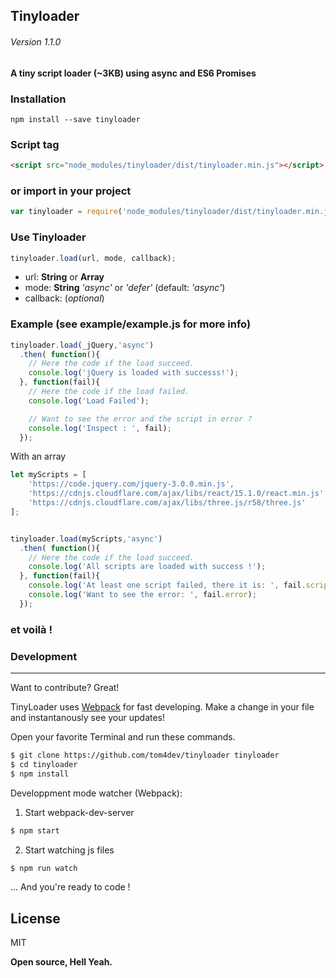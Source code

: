 

Tinyloader
------------
###### Version 1.1.0
**A tiny script loader (~3KB) using async and ES6 Promises**



### Installation
    npm install --save tinyloader


### Script tag
```html   
<script src="node_modules/tinyloader/dist/tinyloader.min.js"></script>
```

### or import in your project
```javascript
var tinyloader = require('node_modules/tinyloader/dist/tinyloader.min.js');
```

### Use Tinyloader
```javascript
tinyloader.load(url, mode, callback);
```
* url: **String** or **Array**
* mode: **String** *'async'* or *'defer'* (default: *'async'*)
* callback: (*optional*)

### Example (see example/example.js for more info)
```javascript
tinyloader.load(_jQuery,'async')
  .then( function(){
    // Here the code if the load succeed.
    console.log('jQuery is loaded with successs!');
  }, function(fail){
    // Here the code if the load failed.
    console.log('Load Failed');

    // Want to see the error and the script in error ?
    console.log('Inspect : ', fail);
  });
```

With an array
```javascript
let myScripts = [
    'https://code.jquery.com/jquery-3.0.0.min.js',
    'https://cdnjs.cloudflare.com/ajax/libs/react/15.1.0/react.min.js',
    'https://cdnjs.cloudflare.com/ajax/libs/three.js/r58/three.js'
];


tinyloader.load(myScripts,'async')
  .then( function(){
    // Here the code if the load succeed.
    console.log('All scripts are loaded with success !');
  }, function(fail){
    console.log('At least one script failed, there it is: ', fail.script);
    console.log('Want to see the error: ', fail.error);
  });
```

### et voilà ! 


### Development
___
Want to contribute? Great!

TinyLoader uses [Webpack](https://webpack.github.io/docs/) for fast developing.
Make a change in your file and instantanously see your updates!

Open your favorite Terminal and run these commands.

```sh
$ git clone https://github.com/tom4dev/tinyloader tinyloader
$ cd tinyloader
$ npm install
```

Developpment mode watcher (Webpack):

1. Start webpack-dev-server
```sh
$ npm start 
```
2. Start watching js files
```sh
$ npm run watch 
```

... And you're ready to code !


License
----

MIT


**Open source, Hell Yeah.**
